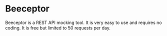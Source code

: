 # Beeceptor

Beeceptor is a REST API mocking tool. It is very easy to use and requires no coding. It is free but limited to 50 requests per day.
